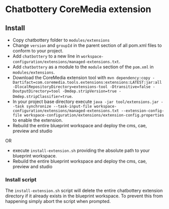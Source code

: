 # Chatbottery CoreMedia extension

## Install

- Copy chatbottery folder to `modules/extensions`
- Change `version` and `groupId` in the parent section of all pom.xml files to conform to your project.
- Add `chatbottery` to a new line in `workspace-configuration/extensions/managed-extensions.txt`.
- Add `chatbottery` as a module to the `module` section of the `pom.xml` in `modules/extensions`. 
- Download the CoreMedia extension tool with `mvn dependency:copy -Dartifact=com.coremedia.tools.extensions:extensions:LATEST:jar:all -DlocalRepositoryDirectory=extensions-tool -Dtransitive=false -DoutputDirectory=tool -Dmdep.stripVersion=true -Dmdep.stripClassifier=true`.
- In your project base directory execute `java -jar tool/extensions.jar --task synchronize --task-input-file workspace-configuration/extensions/managed-extensions.txt --extension-config-file workspace-configuration/extensions/extension-config.properties` to enable the extension.
- Rebuild the entire blueprint workspace and deploy the cms, cae, preview and studio

OR

- execute `install-extension.sh` providing the absolute path to your blueprint workspace.
- Rebuild the entire blueprint workspace and deploy the cms, cae, preview and studio


### Install script

The `install-extension.sh` script will delete the entire chatbottery extension directory if it already exists in the
blueprint workspace. To prevent this from happening simply abort the script when prompted.
